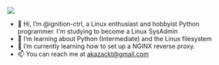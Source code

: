 
![](https://komarev.com/ghpvc/?username=ignition-ctrl)
- 👋 Hi, I’m @ignition-ctrl, a Linux enthusiast and hobbyist Python programmer. I'm studying to become a Linux SysAdmin
- 👀 I’m learning about Python (Intermediate) and the Linux filesystem
- 🌱 I’m currently learning how to set up a NGINX reverse proxy. 
- 📫 You can reach me at akazackt@gmail.com

<!---
ignition-ctrl/ignition-ctrl is a ✨ special ✨ repository because its `README.md` (this file) appears on your GitHub profile.
You can click the Preview link to take a look at your changes.
--->
